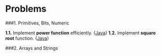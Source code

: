 Problems
=====

###1. Primitives, Bits, Numeric

**1.1.** Implement **power function** efficiently. {[Java](https://github.com/andreytim/jafar/)} 
**1.2.** Implement **square root** function. {[Java](https://github.com/andreytim/jafar/)} 

###2. Arrays and Strings

